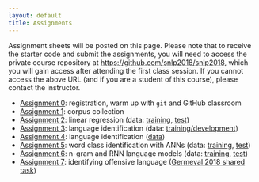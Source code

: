 ```yaml
---
layout: default
title: Assignments
---
```


Assignment sheets will be posted on this page.
Please note that to receive the starter code
and submit the assignments,
you will need to access the private course repository
at <https://github.com/snlp2018/snlp2018>,
which you will gain access after attending the first class session.
If you cannot access the above URL (and if you are a student of this course),
please contact the instructor.


- [Assignment 0](assignment0.pdf):
    registration, warm up with `git` and GitHub classroom
- [Assignment 1](assignment1.pdf):
    corpus collection
- [Assignment 2](assignment2.pdf):
    linear regression (data:
        [training](data/timestamps.train.gz),
        [test](data/timestamps.test.gz))
- [Assignment 3](assignment3.pdf):
    language identification
    (data: [training/development](data/assignment3-data.tar.gz))
- [Assignment 4](assignment4.pdf):
    language identification
    ([data](data/assignment4-data.tar.gz))
- [Assignment 5](assignment5.pdf):
    word class identification with ANNs
    (data: [training](data/assignment5-train.txt.gz),
           [test](data/assignment5-test.txt.gz))
- [Assignment 6](assignment6.pdf):
    n-gram and RNN language models
    (data: [training](data/assignment6-train.tar.gz),
           [test](data/assignment6-test.tar.gz))
- [Assignment 7](assignment7.pdf):
    identifying offensive language
    ([Germeval 2018 shared task](https://projects.fzai.h-da.de/iggsa/))
